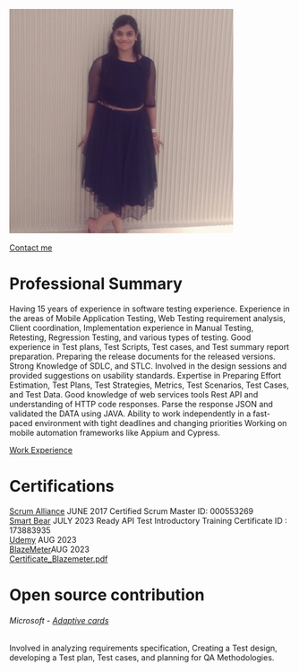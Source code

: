 


![Srividhya](/image/vidhya.jpeg)

[Contact me](https://www.linkedin.com/in/vidhya-pasupathy-00a76722/)

# Professional Summary 
Having 15 years of experience in software testing experience. Experience in the areas of Mobile Application Testing, Web Testing requirement analysis, Client coordination, Implementation experience in Manual Testing, Retesting, Regression Testing, and various types of testing.
Good experience in Test plans, Test Scripts, Test cases, and Test summary report preparation. Preparing the release documents for the released versions.
Strong Knowledge of SDLC, and STLC. Involved in the design sessions and provided suggestions on usability standards. Expertise in Preparing Effort Estimation, Test Plans, Test Strategies, Metrics, Test Scenarios, Test Cases, and Test Data.
Good knowledge of web services tools Rest API and understanding of HTTP code responses.
Parse the response JSON and validated the DATA using JAVA.
Ability to work independently in a fast-paced environment with tight deadlines and changing priorities
Working on mobile automation frameworks like Appium and Cypress.

[Work Experience](reference/Work%20Experience.html)

# Certifications
[Scrum Alliance](https://www.scrumalliance.org/) JUNE 2017
Certified Scrum Master ID: 000553269 <br>
[Smart Bear](https://smartbear.com/) JULY 2023 
Ready API Test Introductory Training Certificate ID : 173883935 <br>
[Udemy](https://www.udemy.com/course/xpath-and-css-selectors/) AUG 2023 <br>
[BlazeMeter](https://www.blazemeter.com/)AUG 2023 <br>
[Certificate_Blazemeter.pdf](https://github.com/vidhyapasupathy/vidhyapasupathy.github.io/files/12454942/Certificate_Blazemeter.pdf)




# Open source contribution 
###### Microsoft - [Adaptive cards](https://learn.microsoft.com/en-us/adaptive-cards/) 
Involved in analyzing requirements specification, Creating a Test design, developing a Test plan, Test cases, and planning for QA Methodologies.

